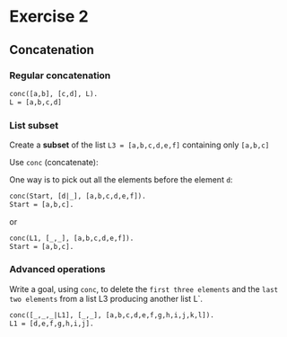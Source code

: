 # Exercise 2

## Concatenation

### Regular concatenation

```pl
conc([a,b], [c,d], L).
L = [a,b,c,d]
```

### List subset

Create a **subset** of the list `L3 = [a,b,c,d,e,f]` containing only `[a,b,c]`

Use `conc` (concatenate):

One way is to pick out all the elements before the element `d`:

```pl
conc(Start, [d|_], [a,b,c,d,e,f]).
Start = [a,b,c].
```

or

```pl
conc(L1, [_,_], [a,b,c,d,e,f]).
Start = [a,b,c].
```

### Advanced operations

Write a goal, using `conc`, to delete the `first three elements` and the `last two elements` from a list L3 producing another list L`.

```pl
conc([_,_,_|L1], [_,_], [a,b,c,d,e,f,g,h,i,j,k,l]).
L1 = [d,e,f,g,h,i,j].
```

